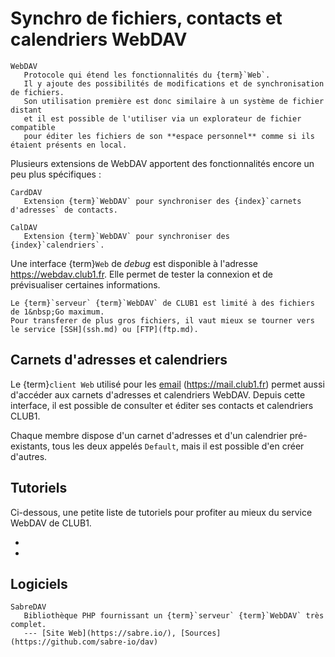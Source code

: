Synchro de fichiers, contacts et calendriers WebDAV
===================================================

```{glossary}
WebDAV
   Protocole qui étend les fonctionnalités du {term}`Web`.
   Il y ajoute des possibilités de modifications et de synchronisation de fichiers.
   Son utilisation première est donc similaire à un système de fichier distant
   et il est possible de l'utiliser via un explorateur de fichier compatible
   pour éditer les fichiers de son **espace personnel** comme si ils étaient présents en local.
```

Plusieurs extensions de WebDAV apportent des fonctionnalités encore un peu plus
spécifiques :

```{glossary}
CardDAV
   Extension {term}`WebDAV` pour synchroniser des {index}`carnets d'adresses` de contacts.

CalDAV
   Extension {term}`WebDAV` pour synchroniser des {index}`calendriers`.
```

Une interface {term}`Web` de _debug_ est disponible à l'adresse <https://webdav.club1.fr>.
Elle permet de tester la connexion et de prévisualiser certaines informations.

```{attention}
Le {term}`serveur` {term}`WebDAV` de CLUB1 est limité à des fichiers de 1&nbsp;Go maximum.
Pour transferer de plus gros fichiers, il vaut mieux se tourner vers le service [SSH](ssh.md) ou [FTP](ftp.md).
```

Carnets d'adresses et calendriers
----------------------------------

Le {term}`client Web` utilisé pour les [email](email.md) (<https://mail.club1.fr>)
permet aussi d'accéder aux carnets d'adresses et calendriers WebDAV.
Depuis cette interface, il est possible de consulter et éditer ses contacts et calendriers CLUB1.

Chaque membre dispose d'un carnet d'adresses et d'un calendrier pré-existants,
tous les deux appelés `Default`, mais il est possible d'en créer d'autres.


Tutoriels
---------

Ci-dessous, une petite liste de tutoriels pour profiter au mieux du service WebDAV de CLUB1.

- [](/tutos/webdav-android.md)
- [](/tutos/caldav-mac.md)

Logiciels
---------

```{glossary}
SabreDAV
   Bibliothèque PHP fournissant un {term}`serveur` {term}`WebDAV` très complet.
   --- [Site Web](https://sabre.io/), [Sources](https://github.com/sabre-io/dav)
```
